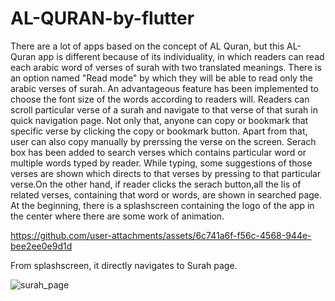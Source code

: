 # AL-QURAN-by-flutter

There are a lot of apps based on the concept of AL Quran, but this AL-Quran app is different because of its individuality, in which readers can read each arabic word of verses of surah with two translated meanings. There is an option named "Read mode" by which they will be able to read only the arabic verses of surah. An advantageous feature has been implemented to choose the font size of the words according to readers will. Readers can scroll particular verse of a surah and navigate to that verse of that surah in quick navigation page. Not only that, anyone can copy or bookmark that specific verse by clicking the copy or bookmark button. Apart from that, user can also copy manually by prerssing the verse on the screen. Serach box has been added to search verses which contains particular word or multiple words typed by reader. While typing, some suggestions of those verses are shown which directs to that verses by pressing to that particular verse.On the other hand, if reader clicks the serach button,all the lis of  related verses, containing that word or words, are shown in searched page.
At the beginning, there is a splashscreen containing the logo of the app in the center where there are some work of animation.



https://github.com/user-attachments/assets/6c741a6f-f56c-4568-944e-bee2ee0e9d1d

From splashscreen, it directly navigates to Surah page.

![surah_page](https://github.com/user-attachments/assets/042d9e14-53dd-4b4b-b8a8-7d987b732729)
